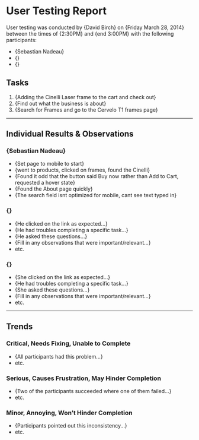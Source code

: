 # User Testing Report

User testing was conducted by {David Birch} on {Friday March 28, 2014} between the times of {2:30PM} and {end 3:00PM} with the following participants:

- {Sebastian Nadeau}
- {}
- {}

## Tasks

1. {Adding the Cinelli Laser frame to the cart and check out}
2. {Find out what the business is about}
3. {Search for Frames and go to the Cervelo T1 frames page}

---

## Individual Results & Observations

### {Sebastian Nadeau}

- {Set page to mobile to start}
- {went to products, clicked on frames, found the Cinelli}
- {Found it odd that the button said Buy now rather than Add to Cart, requested a hover state}
- {Found the About page quickly}
- {The search field	isnt optimized for mobile, cant see text typed in}

### {}

- {He clicked on the link as expected…}
- {He had troubles completing a specific task…}
- {He asked these questions…}
- {Fill in any observations that were important/relevant…}
- etc.

### {}

- {She clicked on the link as expected…}
- {He had troubles completing a specific task…}
- {She asked these questions…}
- {Fill in any observations that were important/relevant…}
- etc.

---

## Trends

### Critical, Needs Fixing, Unable to Complete

- {All participants had this problem…}
- etc.

### Serious, Causes Frustration, May Hinder Completion

- {Two of the participants succeeded where one of them failed…}
- etc.

### Minor, Annoying, Won’t Hinder Completion

- {Participants pointed out this inconsistency…}
- etc.